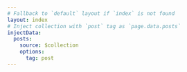 ```yaml
---
# Fallback to `default` layout if `index` is not found
layout: index
# Inject collection with `post` tag as `page.data.posts`
injectData:
  posts:
    source: $collection
    options:
      tag: post
---
```

